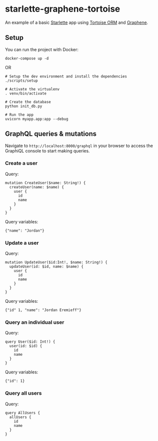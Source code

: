# starlette-graphene-tortoise

An example of a basic [Starlette](https://github.com/encode/starlette) app using [Tortoise ORM](https://github.com/tortoise/tortoise-orm) and [Graphene](https://github.com/graphql-python/graphene).

## Setup

You can run the project with Docker:

```docker-compose up -d```

OR

```
# Setup the dev environment and install the dependencies
./scripts/setup

# Activate the virtualenv
. venv/bin/activate

# Create the database
python init_db.py

# Run the app
uvicorn myapp.app:app --debug
```

## GraphQL queries & mutations

Navigate to `http://localhost:8000/graphql` in your browser to access the GraphiQL console to start making queries.

### Create a user

Query:

```
mutation CreateUser($name: String!) {
  createUser(name: $name) {
    user {
      id
      name
    }
  }
}
```

Query variables:

```
{"name": "Jordan"}
```

### Update a user

Query:

```
mutation UpdateUser($id:Int!, $name: String!) {
  updateUser(id: $id, name: $name) {
    user {
      id
      name
    }
  }
}
```

Query variables:

```
{"id" 1, "name": "Jordan Eremieff"}
```

### Query an individual user

Query:

```
query User($id: Int!) {
  user(id: $id) {
    id
    name
  }
}
```

Query variables:

```
{"id": 1}
```

### Query all users

Query:

```
query AllUsers {
  allUsers {
    id
    name
  }
}
```
